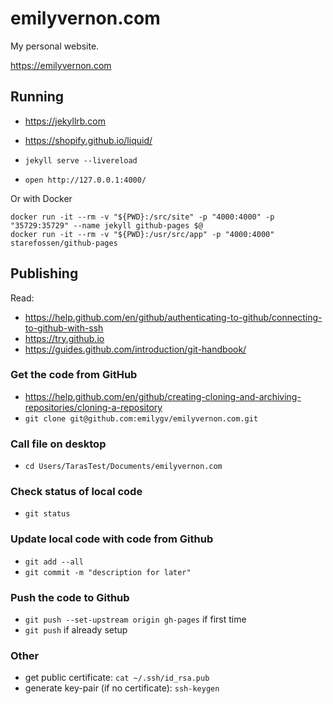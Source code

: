 # emilyvernon.com
My personal website.

https://emilyvernon.com

## Running

- https://jekyllrb.com
- https://shopify.github.io/liquid/


- `jekyll serve --livereload`
- `open http://127.0.0.1:4000/`

Or with Docker

```
docker run -it --rm -v "${PWD}:/src/site" -p "4000:4000" -p "35729:35729" --name jekyll github-pages $@
docker run -it --rm -v "${PWD}:/usr/src/app" -p "4000:4000" starefossen/github-pages 
```

## Publishing

Read:
- https://help.github.com/en/github/authenticating-to-github/connecting-to-github-with-ssh
- https://try.github.io
- https://guides.github.com/introduction/git-handbook/

### Get the code from GitHub
- https://help.github.com/en/github/creating-cloning-and-archiving-repositories/cloning-a-repository
- `git clone git@github.com:emilygv/emilyvernon.com.git`

### Call file on desktop
- `cd Users/TarasTest/Documents/emilyvernon.com`

### Check status of local code
- `git status`

### Update local code with code from Github
- `git add --all`
- `git commit -m "description for later"`

### Push the code to Github
- `git push --set-upstream origin gh-pages` if first time
- `git push` if already setup

### Other

- get public certificate: `cat ~/.ssh/id_rsa.pub`
- generate key-pair (if no certificate): `ssh-keygen`